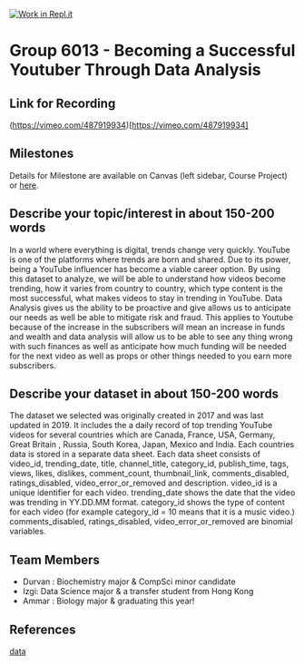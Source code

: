 [![Work in Repl.it](https://classroom.github.com/assets/work-in-replit-14baed9a392b3a25080506f3b7b6d57f295ec2978f6f33ec97e36a161684cbe9.svg)](https://classroom.github.com/online_ide?assignment_repo_id=313825&assignment_repo_type=GroupAssignmentRepo)


# Group 6013 - Becoming a Successful Youtuber Through Data Analysis

## Link for Recording

(https://vimeo.com/487919934)[https://vimeo.com/487919934]

## Milestones

Details for Milestone are available on Canvas (left sidebar, Course Project) or [here](https://firas.moosvi.com/courses/data301/project/milestone01.html).

## Describe your topic/interest in about 150-200 words

In a world where everything is digital, trends change very quickly. YouTube is one of the platforms where trends are born and shared. Due to its power, being a YouTube influencer has become a viable career option. By using this dataset to analyze, we will be able to understand how videos become trending, how it varies from country to country, which type content is the most successful, what makes videos to stay in trending in YouTube. Data Analysis gives us the ability to be proactive and give allows us to anticipate our needs as well be able to mitigate risk and fraud. This applies to Youtube because of the increase in the subscribers will mean an increase in funds and wealth and data analysis will allow us to be able to see any thing wrong with such finances as well as anticipate how much funding will be needed for the next video as well as props or other things needed to you earn more subscribers.

## Describe your dataset in about 150-200 words

The dataset we selected was originally created in 2017 and was last updated in 2019. It includes the a daily record of top trending YouTube videos for several countries which are Canada, France, USA, Germany, Great Britain , Russia, South Korea, Japan, Mexico and India. Each countries data is stored in a separate data sheet. Each data sheet consists of video_id, trending_date, title, channel_title, category_id, publish_time, tags, views, likes, dislikes, comment_count, thumbnail_link, comments_disabled, ratings_disabled, video_error_or_removed and description. video_id is a unique identifier for each video. trending_date shows the date that the video was trending in YY.DD.MM format. category_id shows the type of content for each video (for example category_id = 10 means that it is a music video.) comments_disabled, ratings_disabled, video_error_or_removed are binomial variables.

## Team Members


- Durvan : Biochemistry major & CompSci minor candidate
- Izgi: Data Science major & a transfer student from Hong Kong
- Ammar : Biology major & graduating this year!

## References

[data](https://www.kaggle.com/datasnaek/youtube-new)
